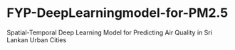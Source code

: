 # FYP-DeepLearningmodel-for-PM2.5
Spatial-Temporal Deep Learning Model for Predicting Air Quality in Sri Lankan Urban Cities
